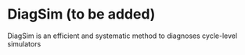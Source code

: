 # DiagSim (to be added)
DiagSim is an efficient and systematic method to diagnoses cycle-level simulators
